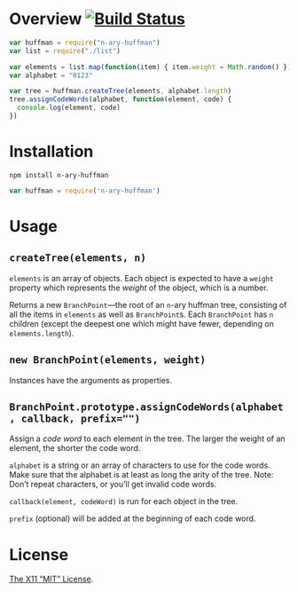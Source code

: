 Overview [![Build Status](https://travis-ci.org/lydell/n-ary-huffman.svg?branch=master)](https://travis-ci.org/lydell/n-ary-huffman)
========

```js
var huffman = require("n-ary-huffman")
var list = require("./list")

var elements = list.map(function(item) { item.weight = Math.random() })
var alphabet = "0123"

var tree = huffman.createTree(elements, alphabet.length)
tree.assignCodeWords(alphabet, function(element, code) {
  console.log(element, code)
})
```

Installation
============

`npm install n-ary-huffman`

```js
var huffman = require('n-ary-huffman')
```


Usage
=====

`createTree(elements, n)`
-------------------------

`elements` is an array of objects. Each object is expected to have a `weight`
property which represents the _weight_ of the object, which is a number.

Returns a new `BranchPoint`—the root of an `n`-ary huffman tree, consisting of
all the items in `elements` as well as `BranchPoint`s. Each `BranchPoint` has
`n` children (except the deepest one which might have fewer, depending on
`elements.length`).

`new BranchPoint(elements, weight)`
-----------------------------------

Instances have the arguments as properties.

`BranchPoint.prototype.assignCodeWords(alphabet, callback, prefix="")`
----------------------------------------------------------------------

Assign a _code word_ to each element in the tree. The larger the weight of an
element, the shorter the code word.

`alphabet` is a string or an array of characters to use for the code words. Make
sure that the alphabet is at least as long the arity of the tree. Note: Don’t
repeat characters, or you’ll get invalid code words.

`callback(element, codeWord)` is run for each object in the tree.

`prefix` (optional) will be added at the beginning of each code word.


License
=======

[The X11 “MIT” License](LICENSE).
